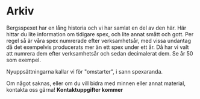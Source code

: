 # Arkiv
Bergsspexet har en lång historia och vi har samlat en del av den här. Här hittar du lite information om tidigare spex, och lite annat smått och gott. Per regel så är våra spex numrerade efter verksamhetsår, med vissa undantag då det exempelvis producerats mer än ett spex under ett år. Då har vi valt att numrera dem efter verksamhetsår och sedan decimalerat dem. Se år 50 som exempel.

Nyuppsättningarna kallar vi för "omstarter", i sann spexaranda.

Om något saknas, eller om du vill bidra med minnen eller annat material, kontakta oss gärna! **Kontaktuppgifter kommer**